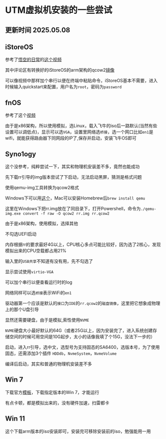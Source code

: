 # UTM虚拟机安装的一些尝试

## 更新时间 2025.05.08
## iStoreOS

  参考了[悟空的日常](https://space.bilibili.com/250915741)的[这个视频](https://www.bilibili.com/video/BV1uf5EzdEvu)
  
  其中评论区有转换好的iStoreOS的arm架构的qcow2[镜像](https://github.com/wukongdaily/armbian-installer/releases/tag/iStoreOS-Installer-x86_64-ISO)

  可以像视频中那样加个串行以便在终端中粘贴命令，iStoreOS基本不需要，进入时候输入quickstart来配置，用户名为`root`，密码为`password`
  
## fnOS

  参考了这个[视频](https://www.bilibili.com/video/BV168d3Y7EzD)
  
  由于是x86架构，所以使用模拟，选Linux，载入飞牛的iso后一路默认(当然有些设置可以调低点)，显示可以选`VGA`，设置里网络选`桥接`，选一个网口比如`en1`是wifi，就能获得路由器下同网段的IP了,保存并启动，安装飞牛OS即可
  
## Syno1ogy

  这个没参考，纯粹尝试一下，其实和物理机安装差不多，竟然也能成功
  
  先下载rr引导的img版本尝试了下启动，无法启动黑屏，猜测是格式问题
  
  使用qemu-img工具转换为qcow2格式
  
  Windows下可以用[这个](https://cloudbase.it/qemu-img-windows/)，Mac可以安装Homebrew后`brew install qemu`
  
  这里在Windows下把rr.img放在了同目录下，打开Powershell，命令为`./qemu-img.exe convert -f raw -O qcow2 rr.img rr.qcow2`

  由于是x86架构，使用模拟，选择其他
  
  不勾选UEFI启动
  
  内存根据rr的要求最好4G以上，CPU核心多点可能比较好，因为选了2核心，发现模拟出来的CPU空载都占用21%

  输入里的`USB共享`不知道有没有用，先不勾选了

  显示尝试使用`virtio-VGA`

  可以加个串行以便查看运行时的log

  网络同样可以选`桥接`表示WiFi的`en1`

  驱动器第一个应该是默认的`接口`为`IDE`的`rr.qcow2`的`磁盘镜像`，这里把它想象成物理上的那个U盘引导

  显然还需要硬盘，由于是模拟,索性使用`NVME`
  
  `NVME`硬盘大小最好默认的64G（或者25G以上，因为安装完了，进入系统创建存储空间的时候可用空间是10G起步，太小的话像我填了个15G，没法下一步的）

  启动，进入rr引导，选中文，选型号为支持固态的SA6400，选版本号，为了使用固态，还需添加3个插件 `HDDdb`，`NvmeSystem`，`NvmeVolume`

  编译后启动，其实和普通的物理机安装差不多

## Win 7

  下载官方[模板](https://github.com/utmapp/vm-downloads/releases/download/windows-template/windows-7-x64-utm.zip)，下载指定版本的Win 7，才能运行

  有点卡顿，都是模拟出来的，没有硬件加速，扫雷都卡
  
## Win 11

  这个下载arm版本的iso安装即可，安装完可移除安装前的iso，勉强能用一用
